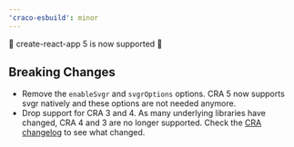 ```yaml
---
'craco-esbuild': minor
---
```


🚀 create-react-app 5 is now supported 🚀

## Breaking Changes

- Remove the `enableSvgr` and `svgrOptions` options. CRA 5 now supports svgr natively and these options are not needed anymore.
- Drop support for CRA 3 and 4. As many underlying libraries have changed, CRA 4 and 3 are no longer supported. Check the [CRA changelog](https://github.com/facebook/create-react-app/releases/tag/v5.0.0) to see what changed.
